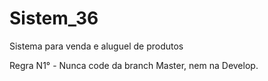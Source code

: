 # Sistem_36
Sistema para venda e aluguel de produtos

Regra N1° - Nunca code da branch Master, nem na Develop.
